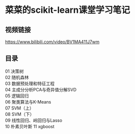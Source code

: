 # 菜菜的scikit-learn课堂学习笔记
## 视频链接
https://www.bilibili.com/video/BV1MA411J7wm
## 目录
01 决策树<br>
02 随机森林<br>
03 数据预处理和特征工程<br>
04 主成分分析PCA与奇异值分解SVD<br>
05 逻辑回归<br>
06 聚类算法与K-Means<br>
07 SVM（上）<br>
08 SVM（下）<br>
09 线性回归、岭回归与Lasso<br>
10 朴素贝叶斯
11 xgboost
